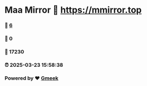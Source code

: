 # Maa Mirror :link: https://mmirror.top 
### :page_facing_up: [6](https://mmirror.top/tag.html) 
### :speech_balloon: 0 
### :hibiscus: 17230 
### :alarm_clock: 2025-03-23 15:58:38 
### Powered by :heart: [Gmeek](https://github.com/Meekdai/Gmeek)
